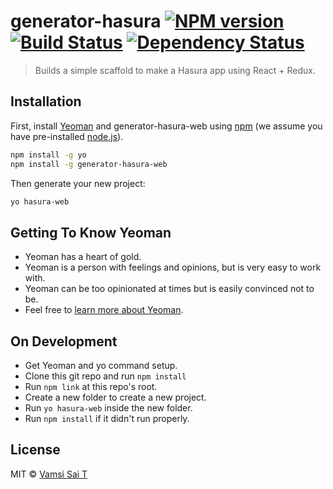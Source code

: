 # generator-hasura [![NPM version][npm-image]][npm-url] [![Build Status][travis-image]][travis-url] [![Dependency Status][daviddm-image]][daviddm-url]
> Builds a simple scaffold to make a Hasura app using React + Redux.

## Installation

First, install [Yeoman](http://yeoman.io) and generator-hasura-web using [npm](https://www.npmjs.com/) (we assume you have pre-installed [node.js](https://nodejs.org/)).

```bash
npm install -g yo
npm install -g generator-hasura-web
```

Then generate your new project:

```bash
yo hasura-web
```

## Getting To Know Yeoman

 * Yeoman has a heart of gold.
 * Yeoman is a person with feelings and opinions, but is very easy to work with.
 * Yeoman can be too opinionated at times but is easily convinced not to be.
 * Feel free to [learn more about Yeoman](http://yeoman.io/).

## On Development
 * Get Yeoman and yo command setup.
 * Clone this git repo and run `npm install`
 * Run `npm link` at this repo's root.
 * Create a new folder to create a new project.
 * Run `yo hasura-web` inside the new folder.
 * Run `npm install` if it didn't run properly.

## License

MIT © [Vamsi Sai T]()


[npm-image]: https://badge.fury.io/js/generator-hasura-web.svg
[npm-url]: https://npmjs.org/package/generator-hasura-web
[travis-image]: https://travis-ci.org/hasrua/generator-hasura-web.svg?branch=master
[travis-url]: https://travis-ci.org/hasrua/generator-hasura-web
[daviddm-image]: https://david-dm.org/hasrua/generator-hasura-web.svg?theme=shields.io
[daviddm-url]: https://david-dm.org/hasrua/generator-hasura-web